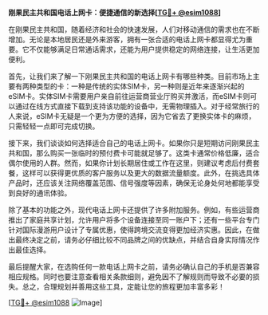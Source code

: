 **刚果民主共和国电话上网卡：便捷通信的新选择[[TG💪+ @esim1088](https://t.me/s/esim1088)]**

在刚果民主共和国，随着经济和社会的快速发展，人们对移动通信的需求也在不断增加。无论是本地居民还是外来游客，拥有一张合适的电话上网卡都显得尤为重要。它不仅能够满足日常通话需求，还能为用户提供稳定的网络连接，让生活更加便利。

首先，让我们来了解一下刚果民主共和国的电话上网卡有哪些种类。目前市场上主要有两种类型的卡：一种是传统的实体SIM卡，另一种则是近年来逐渐兴起的eSIM卡。实体SIM卡需要用户亲自前往运营商营业厅购买并激活，而eSIM卡则可以通过在线方式直接下载到支持该功能的设备中，无需物理插入。对于经常旅行的人来说，eSIM卡无疑是一个更为方便的选择，因为它省去了更换实体卡的麻烦，只需轻轻一点即可完成切换。

接下来，我们谈谈如何选择适合自己的电话上网卡。如果你只是短期访问刚果民主共和国，那么购买一张临时的预付费卡可能就足够了。这类卡通常价格低廉，适合偶尔使用的人群。然而，如果你计划长期居住或工作在这里，则建议考虑后付费套餐，这样可以获得更优质的客户服务以及更大的数据流量额度。此外，在挑选具体产品时，还应该关注网络覆盖范围、信号强度等因素，确保无论身处何地都能享受到良好的通讯体验。

除了基本的功能之外，现代电话上网卡还提供了许多附加服务。例如，有些运营商推出了家庭共享计划，允许用户将多个设备连接至同一账户下；还有一些平台专门针对国际漫游用户设计了专属优惠，使得跨境交流变得更加经济实惠。因此，在做出最终决定之前，请务必仔细比较不同品牌之间的优缺点，并结合自身实际情况作出最佳选择。

最后提醒大家，在选购任何一款电话上网卡之前，请务必确认自己的手机是否兼容相应规格。同时也要注意查看相关条款细则，避免因不了解规则而导致不必要的损失。总之，合理规划并善用这些工具，定能让您的旅程更加丰富多彩！

[[TG💪+ @esim1088](https://t.me/s/esim1088) ![Image](https://i.postimg.cc/4NQfJmqS/Snipaste-2025-05-13-00-14-12.png)]